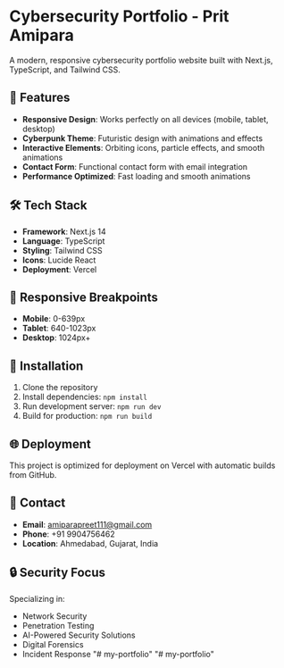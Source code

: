 # Cybersecurity Portfolio - Prit Amipara

A modern, responsive cybersecurity portfolio website built with Next.js, TypeScript, and Tailwind CSS.

## 🚀 Features

- **Responsive Design**: Works perfectly on all devices (mobile, tablet, desktop)
- **Cyberpunk Theme**: Futuristic design with animations and effects
- **Interactive Elements**: Orbiting icons, particle effects, and smooth animations
- **Contact Form**: Functional contact form with email integration
- **Performance Optimized**: Fast loading and smooth animations

## 🛠️ Tech Stack

- **Framework**: Next.js 14
- **Language**: TypeScript
- **Styling**: Tailwind CSS
- **Icons**: Lucide React
- **Deployment**: Vercel

## 📱 Responsive Breakpoints

- **Mobile**: 0-639px
- **Tablet**: 640-1023px
- **Desktop**: 1024px+

## 🔧 Installation

1. Clone the repository
2. Install dependencies: `npm install`
3. Run development server: `npm run dev`
4. Build for production: `npm run build`

## 🌐 Deployment

This project is optimized for deployment on Vercel with automatic builds from GitHub.

## 📧 Contact

- **Email**: amiparapreet111@gmail.com
- **Phone**: +91 9904756462
- **Location**: Ahmedabad, Gujarat, India

## 🔒 Security Focus

Specializing in:
- Network Security
- Penetration Testing
- AI-Powered Security Solutions
- Digital Forensics
- Incident Response
"# my-portfolio" 
"# my-portfolio" 
